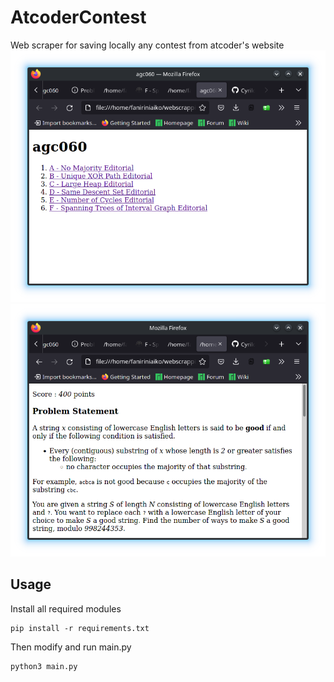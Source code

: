 # AtcoderContest
Web scraper for saving locally any contest from atcoder's website
![tasks index screenshot](./taskIndex.png)
![task screenshot](./task.png)

## Usage
Install all required modules 
```
pip install -r requirements.txt

```
Then modify and run main.py

```
python3 main.py

```
